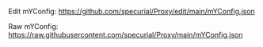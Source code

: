 Edit mYConfig:
    https://github.com/specurial/Proxy/edit/main/mYConfig.json

    
Raw mYConfig:
    https://raw.githubusercontent.com/specurial/Proxy/main/mYConfig.json
